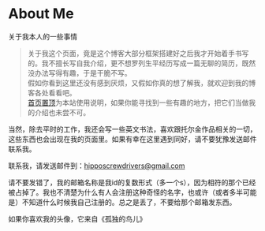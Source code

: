 # About Me


关于我本人的一些事情

> 关于我这个页面，竟是这个博客大部分框架搭建好之后我才开始着手书写的。我不擅长写自我介绍，更不想罗列生平经历写成一篇无聊的简历，既然没办法写得有趣，于是干脆不写。<br>假如你看到这里还没有感到厌烦，又假如你真的想了解我，就欢迎到我的博客各处看看吧。<br>[首页置顶](https://hipposcrewdriver.com/public/)为本站使用说明，如果你能寻找到一些有趣的地方，把它们当做我的介绍也未尝不可。

当然，除去平时的工作，我还会写一些英文书法，喜欢跟托尔金作品相关的一切，这些东西也会出现在我的页面里。如果有幸在这里遇到同好，请不要犹豫发送邮件联系我。

联系我，请发送邮件到：hipposcrewdrivers@gmail.com

请不要发错了，我的邮箱名称是我id的复数形式（多一个s），因为相符的那个已经被占掉了。我也不清楚为什么有人会注册这种奇怪的名字，也或许（或者多半可能是）不知道什么时候我自己注册的。总之是丢了，不要给那个邮箱发东西。

如果你喜欢我的头像，它来自《孤独的鸟儿》

<div style='display: none'> 2023.4.5编写  Hopefully it works! </div>


